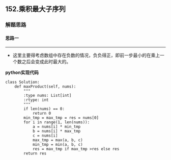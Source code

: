 ## 152.乘积最大子序列
### 解题思路
#### 思路一
****
- 这里主要得考虑数组中存在负数的情况，负负得正，即前一步最小的在乘上一个数之后会变成此时最大的。

**python实现代码**
```
class Solution:
    def maxProduct(self, nums):
        """
        :type nums: List[int]
        :rtype: int
        """
        if len(nums) == 0:
            return 0
        min_tmp = max_tmp = res = nums[0]
        for i in range(1, len(nums)):
            a = nums[i] * min_tmp 
            b = nums[i] * max_tmp
            c = nums[i]
            max_tmp = max(a, b, c)
            min_tmp = min(a, b, c)
            res = max_tmp if max_tmp >res else res
        return res
    

```

